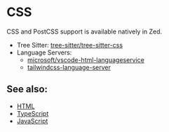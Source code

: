# CSS

CSS and PostCSS support is available natively in Zed.

- Tree Sitter: [tree-sitter/tree-sitter-css](https://github.com/tree-sitter/tree-sitter-css)
- Language Servers:
  - [microsoft/vscode-html-languageservice](https://github.com/microsoft/vscode-html-languageservice)
  - [tailwindcss-language-server](https://github.com/tailwindlabs/tailwindcss-intellisense)

<!--
TBD: Document CSS
TBD: Document [Tailwind CSS](./tailwindcss.md)
-->

## See also:

- [HTML](./html.md)
- [TypeScript](./typescript.md)
- [JavaScript](./javascript.md)
